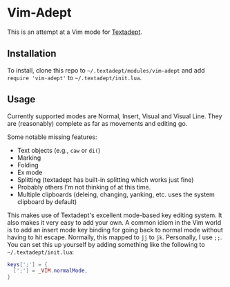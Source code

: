 # Vim-Adept

This is an attempt at a Vim mode for [Textadept](https://foicica.com/textadept/).

## Installation

To install, clone this repo to `~/.textadept/modules/vim-adept` and add `require 'vim-adept'` to `~/.textadept/init.lua`.

## Usage

Currently supported modes are Normal, Insert, Visual and Visual Line. They are (reasonably) complete as far as movements and editing go.

Some notable missing features:

* Text objects (e.g., `caw` or `di(`)
* Marking
* Folding
* Ex mode
* Splitting (textadept has built-in splitting which works just fine)
* Probably others I'm not thinking of at this time.
* Multiple clipboards (deleing, changing, yanking, etc. uses the system clipboard by default)

This makes use of Textadept's excellent mode-based key editing system. It also makes it very easy to add your own. A common
idiom in the Vim world is to add an insert mode key binding for going back to normal mode without having to hit escape.
Normally, this mapped to `jj` to `jk`. Personally, I use `;;`. You can set this up yourself by adding something like
the following to `~/.textadept/init.lua`:

```lua
keys[';'] = {
  [';'] = _VIM.normalMode,
}
```